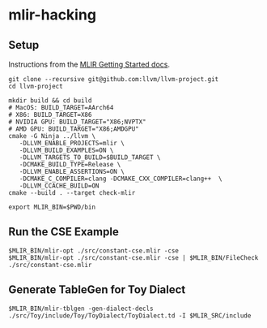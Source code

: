 # mlir-hacking

## Setup

Instructions from the
[MLIR Getting Started docs](https://mlir.llvm.org/getting_started/).

```shell
git clone --recursive git@github.com:llvm/llvm-project.git
cd llvm-project

mkdir build && cd build
# MacOS: BUILD_TARGET=AArch64
# X86: BUILD_TARGET=X86
# NVIDIA GPU: BUILD_TARGET="X86;NVPTX"
# AMD GPU: BUILD_TARGET="X86;AMDGPU"
cmake -G Ninja ../llvm \
   -DLLVM_ENABLE_PROJECTS=mlir \
   -DLLVM_BUILD_EXAMPLES=ON \
   -DLLVM_TARGETS_TO_BUILD=$BUILD_TARGET \
   -DCMAKE_BUILD_TYPE=Release \
   -DLLVM_ENABLE_ASSERTIONS=ON \
   -DCMAKE_C_COMPILER=clang -DCMAKE_CXX_COMPILER=clang++  \
   -DLLVM_CCACHE_BUILD=ON
cmake --build . --target check-mlir

export MLIR_BIN=$PWD/bin
```


## Run the CSE Example

```shell
$MLIR_BIN/mlir-opt ./src/constant-cse.mlir -cse
$MLIR_BIN/mlir-opt ./src/constant-cse.mlir -cse | $MLIR_BIN/FileCheck ./src/constant-cse.mlir
```


## Generate TableGen for Toy Dialect

```shell
$MLIR_BIN/mlir-tblgen -gen-dialect-decls ./src/Toy/include/Toy/ToyDialect/ToyDialect.td -I $MLIR_SRC/include
```
